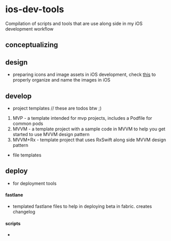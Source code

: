# ios-dev-tools
Compilation of scripts and tools that are use along side in my iOS development workflow

## conceptualizing

## design
 - preparing icons and image assets in iOS development, check [this](https://github.com/dkhamsing/ios-asset-names) to properly organize and name the images in iOS

## develop
 - project templates
 // these are todos btw ;)
 1. MVP - a template intended for mvp projects, includes a Podfile for common pods
 2. MVVM - a template project with a sample code in MVVM to help you get started to use MVVM design pattern
 3. MVVM+Rx - template project that uses RxSwift along side MVVM design pattern
 
 - file templates

## deploy
 - for deployment tools

 #### fastlane
  - templated fastlane files to help in deploying beta in fabric. creates changelog

 #### scripts
  - 

